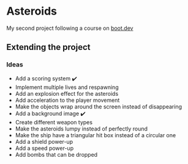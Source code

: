# Asteroids
My second project following a course on [boot.dev](https://www.boot.dev/courses/build-asteroids)
## Extending the project
### Ideas
- Add a scoring system :heavy_check_mark:
- Implement multiple lives and respawning
- Add an explosion effect for the asteroids
- Add acceleration to the player movement
- Make the objects wrap around the screen instead of disappearing
- Add a background image :heavy_check_mark:
- Create different weapon types
- Make the asteroids lumpy instead of perfectly round
- Make the ship have a triangular hit box instead of a circular one
- Add a shield power-up
- Add a speed power-up
- Add bombs that can be dropped